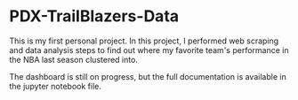# PDX-TrailBlazers-Data

This is my first personal project. In this project, I performed web scraping and data analysis steps to find out where my favorite team's performance in the NBA last season clustered into.

The dashboard is still on progress, but the full documentation is available in the jupyter notebook file.
